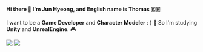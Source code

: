 #### Hi there 👋 I'm Jun Hyeong, and English name is Thomas  🇰🇷         




I want to be a **Game Developer** and **Character Modeler** : ) 🚀 So I'm studying **Unity** and **UnrealEngine**. 🎮




<img src="https://img.shields.io/badge/Unity-000000?style=flat-square&logo=Unity&logoColor=white"/> <img src="https://img.shields.io/badge/Unreal Engine-313131?style=flat-square&logo=unrealengine&logoColor=white"/>

